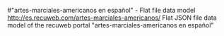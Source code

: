 #"artes-marciales-americanos en español" - Flat file data model
http://es.recuweb.com/artes-marciales-americanos/
Flat JSON file data model of the recuweb portal "artes-marciales-americanos en español"
